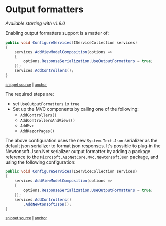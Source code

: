 # Output formatters

_Available starting with v1.9.0_

Enabling output formatters support is a matter of:

<!-- snippet: use-output-formatters -->
<a id='snippet-use-output-formatters'></a>
```cs
public void ConfigureServices(IServiceCollection services)
{
    services.AddViewModelComposition(options =>
    {
        options.ResponseSerialization.UseOutputFormatters = true;
    });
    services.AddControllers();
}
```
<sup><a href='/src/Snippets/Serialization/UseOutputFormatters.cs#L8-L17' title='Snippet source file'>snippet source</a> | <a href='#snippet-use-output-formatters' title='Start of snippet'>anchor</a></sup>
<!-- endSnippet -->

The required steps are:

- set `UseOutputFormatters` to `true`
- Set up the MVC components by calling one of the following:
  - `AddControllers()`
  - `AddControllersAndViews()`
  - `AddMvc`
  - `AddRazorPages()`

The above configuration uses the new `System.Text.Json` serializer as the default json serializer to format json responses. It's possible to plug-in the Newtonsoft Json.Net serializer output formatter by adding a package reference to the `Microsoft.AspNetCore.Mvc.NewtonsoftJson` package, and using the following configuration:

<!-- snippet: use-newtonsoft-output-formatters -->
<a id='snippet-use-newtonsoft-output-formatters'></a>
```cs
public void ConfigureServices(IServiceCollection services)
{
    services.AddViewModelComposition(options =>
    {
        options.ResponseSerialization.UseOutputFormatters = true;
    });
    services.AddControllers()
        .AddNewtonsoftJson();
}
```
<sup><a href='/src/Snippets/Serialization/UseOutputFormatters.cs#L22-L32' title='Snippet source file'>snippet source</a> | <a href='#snippet-use-newtonsoft-output-formatters' title='Start of snippet'>anchor</a></sup>
<!-- endSnippet -->
